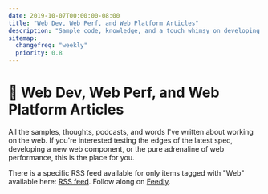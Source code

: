 ```yaml
---
date: 2019-10-07T00:00:00-08:00
title: "Web Dev, Web Perf, and Web Platform Articles"
description: "Sample code, knowledge, and a touch whimsy on developing software for the web platform from Justin Ribeiro."
sitemap:
  changefreq: "weekly"
  priority: 0.8
---
```


# 📰 Web Dev, Web Perf, and Web Platform Articles

All the samples, thoughts, podcasts, and words I've written about working on the web. If you're interested testing the edges of the latest spec, developing a new web component, or the pure adrenaline of web performance, this is the place for you.

There is a specific RSS feed available for only items tagged with "Web" available here: <a href="/data/tags/web/index.xml" target="_blank">RSS feed</a>. Follow along on <a href='https://feedly.com/i/subscription/feed%2Fhttps%3A%2F%2Fjustinribeiro.com%2Fdata%tags%2Fweb%2Findex.xml' target='blank'>Feedly</a>.
